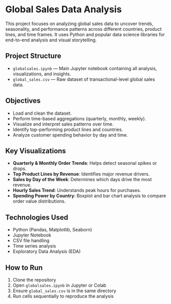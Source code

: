 # Global Sales Data Analysis
This project focuses on analyzing global sales data to uncover trends, seasonality, and performance patterns across different countries, product lines, and time frames. It uses Python and popular data science libraries for end-to-end analysis and visual storytelling.

## Project Structure

- `globalsales.ipynb` — Main Jupyter notebook containing all analysis, visualizations, and insights.
- `global_sales.csv` — Raw dataset of transactional-level global sales data.

## Objectives

- Load and clean the dataset.
- Perform time-based aggregations (quarterly, monthly, weekly).
- Visualize and interpret sales patterns over time.
- Identify top-performing product lines and countries.
- Analyze customer spending behavior by day and time.

## Key Visualizations

- **Quarterly & Monthly Order Trends**: Helps detect seasonal spikes or drops.
- **Top Product Lines by Revenue**: Identifies major revenue drivers.
- **Sales by Day of the Week**: Determines which days drive the most revenue.
- **Hourly Sales Trend**: Understands peak hours for purchases.
- **Spending Power by Country**: Boxplot and bar chart analysis to compare order value distributions.


## Technologies Used

- Python (Pandas, Matplotlib, Seaborn)
- Jupyter Notebook
- CSV file handling
- Time series analysis
- Exploratory Data Analysis (EDA)

## How to Run

1. Clone the repository
2. Open `globalsales.ipynb` in Jupyter or Colab
3. Ensure `global_sales.csv` is in the same directory
4. Run cells sequentially to reproduce the analysis

